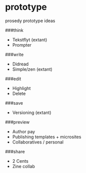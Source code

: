 prototype
=========

prosedy prototype ideas

###think
- Tekstflyt (extant)
- Prompter

###write
- Didread
- Simple/zen (extant)

###edit
- Highlight
- Delete

###save
- Versioning (extant)

###preview
- Author pay
- Publishing templates + microsites
- Collaboratives / personal

###share
- 2 Cents
- Zine collab
